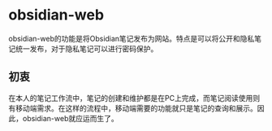 # obsidian-web

obsidian-web的功能是将Obsidian笔记发布为网站。特点是可以将公开和隐私笔记统一发布，对于隐私笔记可以进行密码保护。

## 初衷

在本人的笔记工作流中，笔记的创建和维护都是在PC上完成，而笔记阅读使用则有移动端需求。在这样的流程中，移动端需要的功能就只是笔记的查询和展示。因此，obsidian-web就应运而生了。
